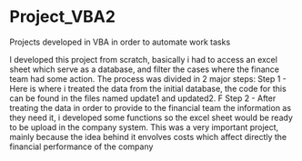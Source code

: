 # Project_VBA2
Projects developed in VBA in order to automate work tasks

I developed this project from scratch, basically i had to access an excel sheet which serve as a database, and filter the cases where the finance team had some action.
The process was divided in 2 major steps:
Step 1 - Here is where i treated the data from the initial database, the code for this can be found in the files named update1 and updated2. F
Step 2 - After treating the data in order to provide to the financial team the information as they need it, i developed some functions so the excel sheet would be
ready to be upload in the company system. 
This was a very important project, mainly because the idea behind it envolves costs which affect directly the financial performance of the company
